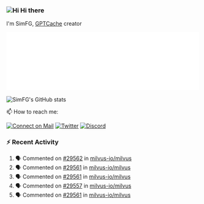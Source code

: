 ### <img src='https://qpluspicture.oss-cn-beijing.aliyuncs.com/6LjjQA/Hi.gif' alt='Hi' width="24"/> Hi there

I'm SimFG, [GPTCache](https://github.com/zilliztech/GPTCache) creator

![Metrics 👋](/metrics.plugin.followup.user.svg)

![SimFG's GitHub stats](https://github-readme-stats.vercel.app/api?username=SimFG&show_icons=true&theme=radical&count_private=true)

📫 How to reach me:

[![Connect on Mail](https://img.shields.io/badge/Ask%20me-anything-1abc9c.svg)](mailto:1142838399@qq.com)
[![Twitter](https://img.shields.io/twitter/follow/FogSim?style=social)](https://twitter.com/FogSim)
[![Discord](https://img.shields.io/discord/1092648432495251507?label=Discord&logo=discord)](https://discord.gg/Q8C6WEjSWV)

### :zap: Recent Activity

<!--START_SECTION:activity-->
1. 🗣 Commented on [#29562](https://github.com/milvus-io/milvus/issues/29562) in [milvus-io/milvus](https://github.com/milvus-io/milvus)
2. 🗣 Commented on [#29561](https://github.com/milvus-io/milvus/issues/29561) in [milvus-io/milvus](https://github.com/milvus-io/milvus)
3. 🗣 Commented on [#29561](https://github.com/milvus-io/milvus/issues/29561) in [milvus-io/milvus](https://github.com/milvus-io/milvus)
4. 🗣 Commented on [#29557](https://github.com/milvus-io/milvus/issues/29557) in [milvus-io/milvus](https://github.com/milvus-io/milvus)
5. 🗣 Commented on [#29561](https://github.com/milvus-io/milvus/issues/29561) in [milvus-io/milvus](https://github.com/milvus-io/milvus)
<!--END_SECTION:activity-->

